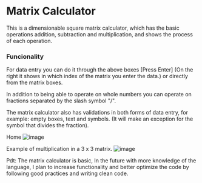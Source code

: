 # Matrix Calculator
This is a dimensionable square matrix calculator, which has the basic operations addition, subtraction and multiplication, and shows the process of each operation.

### Funcionality
For data entry you can do it through the above boxes [Press Enter] (On the right it shows in which index of the matrix you enter the data.) or directly from the matrix boxes.

In addition to being able to operate on whole numbers you can operate on fractions separated by the slash symbol "/".

The matrix calculator also has validations in both forms of data entry, for example: empty boxes, text and symbols. (It will make an exception for the symbol that divides the fraction).

Home
![image](https://user-images.githubusercontent.com/88243109/188964114-1f14e8d9-ed40-4b48-b7ef-02f3f7583286.png)

Example of multiplication in a 3 x 3 matrix.
![image](https://user-images.githubusercontent.com/88243109/188963600-1c8a6eab-32a3-4b01-9b2f-d28b5117795e.png)

Pdt: The matrix calculator is basic, In the future with more knowledge of the language, I plan to increase functionality and better optimize the code by following good practices and writing clean code.
